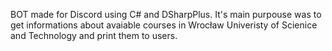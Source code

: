 BOT made for Discord using C# and DSharpPlus. It's main purpouse was to get informations about avaiable courses in Wrocław Univeristy of Scienice and Technology and print them to users.
